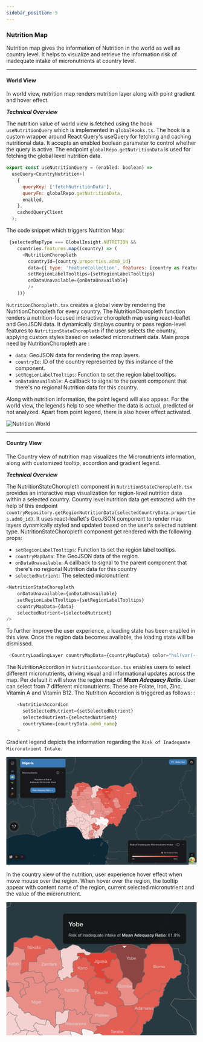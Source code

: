 ```yaml
---
sidebar_position: 5
---
```


### Nutrition Map

Nutrition map gives the information of Nutrition in the world as well as country level. It helps to visualize and retrieve the information risk of inadequate intake of micronutrients at country level.

---

#### World View 

In world view, nutrition map renders nutrition layer along with point gradient and hover effect. 

***Technical Overview***

The nutrition value of world view is fetched using the hook ```useNutritionQuery``` which is implemented in ```globalHooks.ts```. The hook is a custom wrapper around React Query's useQuery for fetching and caching nutritional data. It accepts an enabled boolean parameter to control whether the query is active. The endpoint ```globalRepo.getNutritionData``` is used for fetching the global level nutrition data.

```js 
export const useNutritionQuery = (enabled: boolean) =>
  useQuery<CountryNutrition>(
    {
      queryKey: ['fetchNutritionData'],
      queryFn: globalRepo.getNutritionData,
      enabled,
    },
    cachedQueryClient
  );
``` 
The code snippet which triggers Nutrition Map:

```js
 {selectedMapType === GlobalInsight.NUTRITION &&
    countries.features.map((country) => (
      <NutritionChoropleth
        countryId={country.properties.adm0_id}
        data={{ type: 'FeatureCollection', features: [country as Feature<Geometry, CountryProps>] }}
        setRegionLabelTooltips={setRegionLabelTooltips}
        onDataUnavailable={onDataUnavailable}
        />
    ))}
```

```NutritionChoropleth.tsx``` creates a global view by rendering the NutritionChoropleth for every country. The NutritionChoropleth function renders a nutrition-focused interactive choropleth map using react-leaflet and GeoJSON data. It dynamically displays country or pass region-level features to ```NutritionStateChoropleth``` if the user selects the country, applying custom styles based on selected micronutrient data. Main props need by NutritionChoropleth are : 

- ```data```:	GeoJSON data for rendering the map layers.
- ```countryId```: ID of the country represented by this instance of the component.
-  ```setRegionLabelTooltips```: Function to set the region label tooltips.
-  ```onDataUnavailable```: A callback to signal to the parent component that there's no regional Nutrition data for this    country. 

 Along with nutrition information, the point legend will also appear. For the world view, the legends help to see whether the data is actual, predicted or not analyzed. Apart from point legend, there is also hover effect activated.

![Nutrition World](./assets/NutritionWorldView.png)

---

#### Country View

The Country view of nutrition map visualizes the Micronutrients information, along with customized tooltip, accordion and gradient legend.

***Technical Overview***

The NutritionStateChoropleth component in ```NutritionStateChoropleth.tsx``` provides an interactive map visualization for region-level nutrition data within a selected country.  Country level nutrition data get extracted with the help of this endpoint ```countryRepository.getRegionNutritionData(selectedCountryData.properties.adm0_id)```. It uses react-leaflet's GeoJSON component to render map layers dynamically styled and updated based on the user's selected nutrient type.
NutritionStateChoropleth component get rendered with the following props: 

- ```setRegionLabelTooltips```: Function to set the region label tooltips.
- ```countryMapData```: The GeoJSON data of the region.
- ```onDataUnavailable```: A callback to signal to the parent component that there's no regional Nutrition data for this country
- ```selectedNutrient```: The selected micronutrient


``` js
<NutritionStateChoropleth
    onDataUnavailable={onDataUnavailable}
    setRegionLabelTooltips={setRegionLabelTooltips}
    countryMapData={data}
    selectedNutrient={selectedNutrient}
/>
```

To further improve the user experience, a loading state has been enabled in this view. Once the region data becomes available, the loading state will be dismissed. 
``` js
 <CountryLoadingLayer countryMapData={countryMapData} color="hsl(var(--nextui-nutritionAnimation))" />
 ```

The NutritionAccordion in ```NutritionAccordion.tsx``` enables users to select different micronutrients, driving visual and informational updates across the map. Per default it will show the region map of ***Mean Adequacy Ratio***. User can select from 7 different micronutrients. These are Folate, Iron, Zinc, Vitamin A and Vitamin B12. The Nutrition Accordion is triggered as follows: :

```js
    <NutritionAccordion
      setSelectedNutrient={setSelectedNutrient}
      selectedNutrient={selectedNutrient}
      countryName={countryData.adm0_name}
    >
```
Gradient legend depicts the information regarding the ```Risk of Inadequate Micronutrient Intake```. 

![Nutrition Region](./assets/NutritionRegion.png)

In the country view of the nutrition, user experience hover effect when move mouse over the region. When hover over the region, the tooltip appear with content name of the region, current selected micronutrient and the value of the micronutrient.

![Nutrition Tooltip](./assets/NutritionTooltip.png)


